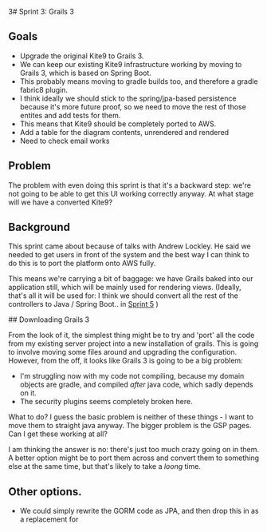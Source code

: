 3# Sprint 3: Grails 3

## Goals

- Upgrade the original Kite9 to Grails 3.
- We can keep our existing Kite9 infrastructure working by moving to Grails 3, which is based on Spring Boot.
- This probably means moving to gradle builds too, and therefore a gradle fabric8 plugin.
- I think ideally we should stick to the spring/jpa-based persistence because it's more future proof, so we need to move the rest of those entites and add tests for them.
- This means that Kite9 should be completely ported to AWS.
- Add a table for the diagram contents, unrendered and rendered
- Need to check email works

## Problem

The problem with even doing this sprint is that it's a backward step:  we're not going to be able to get this UI working correctly anyway.  At what stage will we have a converted Kite9?



## Background

This sprint came about because of talks with Andrew Lockley.  He said we needed to get users in front of the system and the best way I can think to do this is to port the platform onto AWS fully. 

This means we're carrying a bit of baggage:  we have Grails baked into our application still, which will be mainly used for rendering views.  (Ideally, that's all it will be used for:  I think we should convert all the rest of the controllers to Java / Spring Boot.. in [Sprint 5](sprint_005.md) )

## Downloading Grails 3

From the look of it, the simplest thing might be to try and 'port' all the code from my existing server project into a new installation of grails.   This is going to involve moving some files around and upgrading the configuration.  
However, from the off, it looks like Grails 3 is going to be a big problem:

 - I'm struggling now with my code not compiling, because my domain objects are gradle, and compiled *after* java code, which sadly depends on it.
 - The security plugins seems completely broken here.  

What to do?  I guess the basic problem is neither of these things - I want to move them to straight java anyway.  The bigger problem is the GSP pages.    Can I get these working at all?

I am thinking the answer is no:  there's just too much crazy going on in them.  A better option might be to port them across and convert them to something else at the same time, but that's likely 
to take a *loong* time. 

## Other options.  

- We could simply rewrite the GORM code as JPA, and then drop this in as a replacement for 




